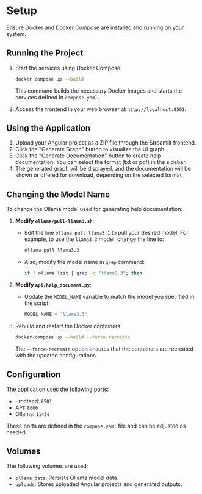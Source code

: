 # Setup

Ensure Docker and Docker Compose are installed and running on your system.

## Running the Project

1.  Start the services using Docker Compose:

    ```bash
    docker compose up --build
    ```

    This command builds the necessary Docker images and starts the services defined in `compose.yaml`.

2.  Access the frontend in your web browser at `http://localhost:8501`.

## Using the Application

1.  Upload your Angular project as a ZIP file through the Streamlit frontend.
2.  Click the "Generate Graph" button to visualize the UI graph.
3.  Click the "Generate Documentation" button to create help documentation.  You can select the format (txt or pdf) in the sidebar.
4.  The generated graph will be displayed, and the documentation will be shown or offered for download, depending on the selected format.

## Changing the Model Name

To change the Ollama model used for generating help documentation:

1.  **Modify `ollama/pull-llama3.sh`**:

    *   Edit the line `ollama pull llama3.1` to pull your desired model. For example, to use the `llama3.3` model, change the line to:

        ```bash
        ollama pull llama3.3
        ```

    *   Also, modify the model name in `grep` command:

        ```bash
        if ! ollama list | grep -q "llama3.3"; then
        ```

2.  **Modify `api/help_document.py`**:

    *   Update the `MODEL_NAME` variable to match the model you specified in the script:

        ```python
        MODEL_NAME = "llama3.3"
        ```

3.  Rebuild and restart the Docker containers:

    ```bash
    docker-compose up --build --force-recreate
    ```

    The `--force-recreate` option ensures that the containers are recreated with the updated configurations.

## Configuration

The application uses the following ports:

-   Frontend: `8501`
-   API: `8000`
-   Ollama: `11434`

These ports are defined in the `compose.yaml` file and can be adjusted as needed.

## Volumes

The following volumes are used:

-   `ollama_data`:  Persists Ollama model data.
-   `uploads`: Stores uploaded Angular projects and generated outputs.
